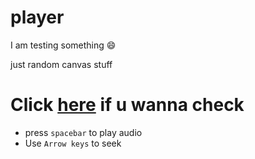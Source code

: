 # player
I am testing something 😄

just random canvas stuff

# Click [here](https://canvas-player.netlify.app) if u wanna check

- press `spacebar` to play audio
- Use `Arrow keys` to seek
